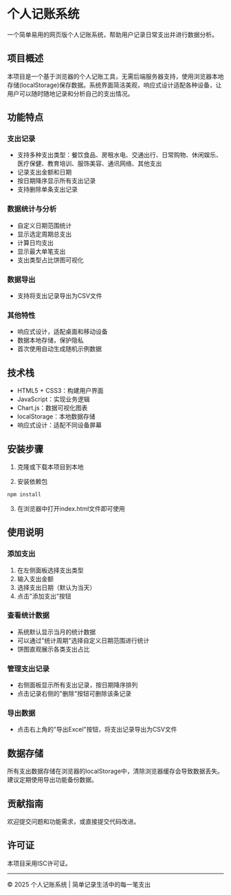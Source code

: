 # 个人记账系统

一个简单易用的网页版个人记账系统，帮助用户记录日常支出并进行数据分析。

## 项目概述

本项目是一个基于浏览器的个人记账工具，无需后端服务器支持，使用浏览器本地存储(localStorage)保存数据。系统界面简洁美观，响应式设计适配各种设备，让用户可以随时随地记录和分析自己的支出情况。

## 功能特点

### 支出记录
- 支持多种支出类型：餐饮食品、房租水电、交通出行、日常购物、休闲娱乐、医疗保健、教育培训、服饰美容、通讯网络、其他支出
- 记录支出金额和日期
- 按日期降序显示所有支出记录
- 支持删除单条支出记录

### 数据统计与分析
- 自定义日期范围统计
- 显示选定周期总支出
- 计算日均支出
- 显示最大单笔支出
- 支出类型占比饼图可视化

### 数据导出
- 支持将支出记录导出为CSV文件

### 其他特性
- 响应式设计，适配桌面和移动设备
- 数据本地存储，保护隐私
- 首次使用自动生成随机示例数据

## 技术栈

- HTML5 + CSS3：构建用户界面
- JavaScript：实现业务逻辑
- Chart.js：数据可视化图表
- localStorage：本地数据存储
- 响应式设计：适配不同设备屏幕

## 安装步骤

1. 克隆或下载本项目到本地

2. 安装依赖包
```bash
npm install
```

3. 在浏览器中打开index.html文件即可使用

## 使用说明

### 添加支出
1. 在左侧面板选择支出类型
2. 输入支出金额
3. 选择支出日期（默认为当天）
4. 点击"添加支出"按钮

### 查看统计数据
- 系统默认显示当月的统计数据
- 可以通过"统计周期"选择自定义日期范围进行统计
- 饼图直观展示各类支出占比

### 管理支出记录
- 右侧面板显示所有支出记录，按日期降序排列
- 点击记录右侧的"删除"按钮可删除该条记录

### 导出数据
- 点击右上角的"导出Excel"按钮，将支出记录导出为CSV文件

## 数据存储

所有支出数据存储在浏览器的localStorage中，清除浏览器缓存会导致数据丢失。建议定期使用导出功能备份数据。

## 贡献指南

欢迎提交问题和功能需求，或直接提交代码改进。

## 许可证

本项目采用ISC许可证。

---

© 2025 个人记账系统 | 简单记录生活中的每一笔支出